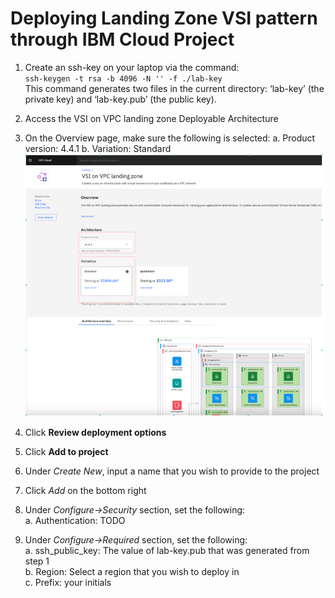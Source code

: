 # Deploying Landing Zone VSI pattern through IBM Cloud Project

1. Create an ssh-key on your laptop via the command:\
   `ssh-keygen -t rsa -b 4096 -N '' -f ./lab-key`\
   This command generates two files in the current directory: ‘lab-key’ (the private key) and ‘lab-key.pub’ (the public key).
2. Access the VSI on VPC landing zone Deployable Architecture
3. On the Overview page, make sure the following is selected:
   a. Product version: 4.4.1
   b. Variation: Standard
   ![Overview page](../images/part1-10-overview-page.png)
4. Click **Review deployment options**
5. Click **Add to project**
6. Under _Create New_, input a name that you wish to provide to the project
7. Click _Add_ on the bottom right
8. Under _Configure->Security_ section, set the following:\
   a. Authentication: <Can we generate one or have in secrets manager instance for them> TODO

9. Under _Configure->Required_ section, set the following:\
   a. ssh_public_key: The value of lab-key.pub that was generated from step 1\
   b. Region: Select a region that you wish to deploy in\
   c. Prefix: your initials
